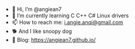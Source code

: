 - 👋 Hi, I’m @angiean7
- 🌱 I’m currently learning C C++ C# Linux drivers
- 📫 How to reach me: i.angie.anqi@gmail.com
- 🐕 And I like snoopy dog
- 🔗 Blog: https://angiean7.github.io/

<!---
angiean7/angiean7 is a ✨ special ✨ repository because its `README.md` (this file) appears on your GitHub profile.
You can click the Preview link to take a look at your changes.
--->
